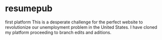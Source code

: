 # resumepub
first platform
This is a desperate challenge for the perfect website to revolutionize our unemployment problem in the United States. I have cloned my platform proceeding to branch edits and aditions.
